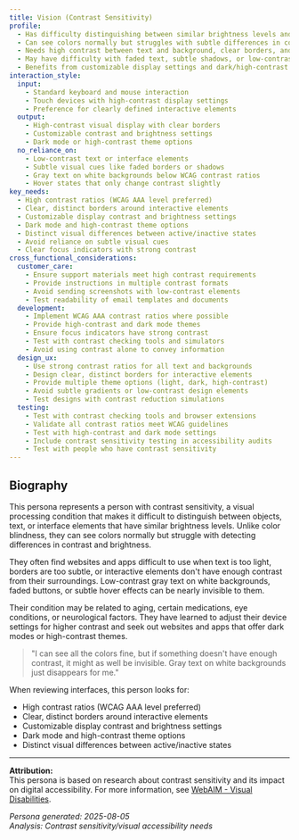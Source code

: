 ```yaml
---
title: Vision (Contrast Sensitivity)
profile:
  - Has difficulty distinguishing between similar brightness levels and low-contrast elements
  - Can see colors normally but struggles with subtle differences in contrast ratios
  - Needs high contrast between text and background, clear borders, and distinct visual elements
  - May have difficulty with faded text, subtle shadows, or low-contrast interface elements
  - Benefits from customizable display settings and dark/high-contrast modes
interaction_style:
  input:
    - Standard keyboard and mouse interaction
    - Touch devices with high-contrast display settings
    - Preference for clearly defined interactive elements
  output:
    - High-contrast visual display with clear borders
    - Customizable contrast and brightness settings
    - Dark mode or high-contrast theme options
  no_reliance_on:
    - Low-contrast text or interface elements
    - Subtle visual cues like faded borders or shadows
    - Gray text on white backgrounds below WCAG contrast ratios
    - Hover states that only change contrast slightly
key_needs:
  - High contrast ratios (WCAG AAA level preferred)
  - Clear, distinct borders around interactive elements
  - Customizable display contrast and brightness settings
  - Dark mode and high-contrast theme options
  - Distinct visual differences between active/inactive states
  - Avoid reliance on subtle visual cues
  - Clear focus indicators with strong contrast
cross_functional_considerations:
  customer_care:
    - Ensure support materials meet high contrast requirements
    - Provide instructions in multiple contrast formats
    - Avoid sending screenshots with low-contrast elements
    - Test readability of email templates and documents
  development:
    - Implement WCAG AAA contrast ratios where possible
    - Provide high-contrast and dark mode themes
    - Ensure focus indicators have strong contrast
    - Test with contrast checking tools and simulators
    - Avoid using contrast alone to convey information
  design_ux:
    - Use strong contrast ratios for all text and backgrounds
    - Design clear, distinct borders for interactive elements
    - Provide multiple theme options (light, dark, high-contrast)
    - Avoid subtle gradients or low-contrast design elements
    - Test designs with contrast reduction simulations
  testing:
    - Test with contrast checking tools and browser extensions
    - Validate all contrast ratios meet WCAG guidelines
    - Test with high-contrast and dark mode settings
    - Include contrast sensitivity testing in accessibility audits
    - Test with people who have contrast sensitivity
---
```


## Biography

This persona represents a person with contrast sensitivity, a visual processing condition that makes it difficult to distinguish between objects, text, or interface elements that have similar brightness levels. Unlike color blindness, they can see colors normally but struggle with detecting differences in contrast and brightness.

They often find websites and apps difficult to use when text is too light, borders are too subtle, or interactive elements don't have enough contrast from their surroundings. Low-contrast gray text on white backgrounds, faded buttons, or subtle hover effects can be nearly invisible to them.

Their condition may be related to aging, certain medications, eye conditions, or neurological factors. They have learned to adjust their device settings for higher contrast and seek out websites and apps that offer dark modes or high-contrast themes.

> "I can see all the colors fine, but if something doesn't have enough contrast, it might as well be invisible. Gray text on white backgrounds just disappears for me."

When reviewing interfaces, this person looks for:
- High contrast ratios (WCAG AAA level preferred)
- Clear, distinct borders around interactive elements
- Customizable display contrast and brightness settings
- Dark mode and high-contrast theme options
- Distinct visual differences between active/inactive states

---

**Attribution:**  
This persona is based on research about contrast sensitivity and its impact on digital accessibility. For more information, see [WebAIM - Visual Disabilities](https://webaim.org/articles/visual/).

*Persona generated: 2025-08-05*  
*Analysis: Contrast sensitivity/visual accessibility needs*
